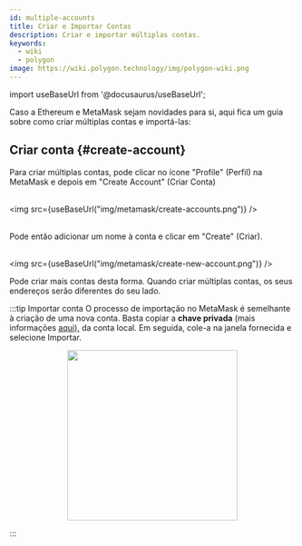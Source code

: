 ```yaml
---
id: multiple-accounts
title: Criar e Importar Contas
description: Criar e importar múltiplas contas.
keywords:
  - wiki
  - polygon
image: https://wiki.polygon.technology/img/polygon-wiki.png
---
```

import useBaseUrl from '@docusaurus/useBaseUrl';

Caso a Ethereum e MetaMask sejam novidades para si, aqui fica um guia sobre como criar múltiplas contas e importá-las:

## Criar conta {#create-account}

Para criar múltiplas contas, pode clicar no ícone "Profile" (Perfil) na MetaMask e depois em "Create Account" (Criar Conta)<br/><br/>

<img src={useBaseUrl("img/metamask/create-accounts.png")} /><br/><br/>

Pode então adicionar um nome à conta e clicar em "Create" (Criar).<br/><br/>

<img src={useBaseUrl("img/metamask/create-new-account.png")} />

Pode criar mais contas desta forma. Quando criar múltiplas contas, os seus endereços serão diferentes do seu lado.

:::tip Importar conta
O processo de importação no MetaMask é semelhante à criação de uma nova conta. Basta copiar a **chave privada** (mais informações [<ins>aqui),</ins>](https://metamask.zendesk.com/hc/en-us/articles/360015289632-How-to-export-an-account-s-private-key#:~:text=On%20the%20account%20page%2C%20click,click%20%E2%80%9CConfirm%E2%80%9D%20to%20proceed.) da conta local. Em seguida, cole-a na janela fornecida e selecione Importar.

<div align="center">
<img width="300" src={useBaseUrl("img/metamask/develop/import-account.png")} />
</div>

:::
